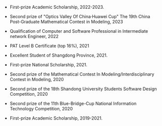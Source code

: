 
- First-prize Academic Scholarship, 2022-2023.
  
- Second prize of "Optics Valley Of China·Huawei Cup" The 19th China Post-Graduate Mathematical Contest in Modeling, 2023
  
- Qualification of Computer and Software Professional in Intermediate network Engineer, 2022
  
- PAT Level B Certificate (top 16%), 2021

- Excellent Student of Shangdong Province, 2021.

- First-prize National Scholarship, 2021.
  
- Second prize of the Mathematical Contest In Modeling/Interdisciplinary Contest in Modeling, 2020
  
- Second prize of the 18th Shandong University Students Software Design Competition, 2020
  
- Second prize of the 11th Blue-Bridge-Cup National Information Technology Competition, 2020

- First-prize Academic Scholarship, 2019-2021.
  
